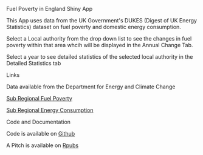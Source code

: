 Fuel Poverty in England Shiny App

This App uses data from the UK Government's DUKES (Digest of UK Energy Statistics) dataset on fuel poverty and domestic energy consumption.

Select a Local authority from the drop down list to see the changes in fuel poverty within that area whcih will be displayed in the Annual Change Tab.

Select a year to see detailed statistics of the selected local authority in the Detailed Statistics tab

Links

Data available from the Department for Energy and Climate Change

[Sub Regional Fuel Poverty](https://www.gov.uk/government/collections/fuel-poverty-sub-regional-statistics)

[Sub Regional Energy Consumption](https://www.gov.uk/government/collections/total-final-energy-consumption-at-sub-national-level)

Code and Documentation

Code is available on [Github](https://github.com/P-Askew-Eng/DDP)

A Pitch is available on [Rpubs](https://rpubs.com/paskew/170429)
